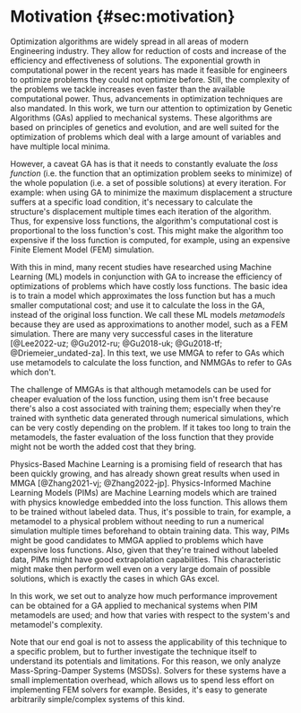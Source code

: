 # Motivation {#sec:motivation}

Optimization algorithms are widely spread in all areas of modern Engineering
industry. They allow for reduction of costs and increase of the efficiency and
effectiveness of solutions. The exponential growth in computational power in the
recent years has made it feasible for engineers to optimize problems they could
not optimize before. Still, the complexity of the problems we tackle increases
even faster than the available computational power. Thus, advancements in
optimization techniques are also mandated. In this work, we turn our attention
to optimization by Genetic Algorithms (GAs) applied to mechanical systems. These
algorithms are based on principles of genetics and evolution, and are well
suited for the optimization of problems which deal with a large amount of
variables and have multiple local minima.

However, a caveat GA has is that it needs to constantly evaluate the *loss
function* (i.e. the function that an optimization problem seeks to minimize) of
the whole population (i.e. a set of possible solutions) at every iteration. For
example: when using GA to minimize the maximum displacement a structure suffers
at a specific load condition, it's necessary to calculate the structure's
displacement multiple times each iteration of the algorithm. Thus, for expensive
loss functions, the algorithm's computational cost is proportional to the loss
function's cost. This might make the algorithm too expensive if the loss
function is computed, for example, using an expensive Finite Element Model (FEM)
simulation.

With this in mind, many recent studies have researched using Machine Learning
(ML) models in conjunction with GA to increase the efficiency of optimizations
of problems which have costly loss functions. The basic idea is to train a model
which approximates the loss function but has a much smaller computational cost;
and use it to calculate the loss in the GA, instead of the original loss
function. We call these ML models *metamodels* because they are used as
approximations to another model, such as a FEM simulation. There are many very
successful cases in the literature [@Lee2022-uz; @Gu2012-ru; @Gu2018-uk;
@Gu2018-tf; @Driemeier_undated-za]. In this text, we use MMGA to refer to GAs
which use metamodels to calculate the loss function, and NMMGAs to refer to GAs
which don't.

The challenge of MMGAs is that although metamodels can be used for cheaper
evaluation of the loss function, using them isn't free because there's also a
cost associated with training them; especially when they're trained with
synthetic data generated through numerical simulations, which can be very costly
depending on the problem. If it takes too long to train the metamodels, the
faster evaluation of the loss function that they provide might not be worth the
added cost that they bring.

Physics-Based Machine Learning is a promising field of research that has been
quickly growing, and has already shown great results when used in MMGA
[@Zhang2021-vj; @Zhang2022-jp]. Physics-Informed Machine Learning Models (PIMs)
are Machine Learning models which are trained with physics knowledge embedded
into the loss function. This allows them to be trained without labeled data.
Thus, it's possible to train, for example, a metamodel to a physical problem
without needing to run a numerical simulation multiple times beforehand to
obtain training data. This way, PIMs might be good candidates to MMGA applied to
problems which have expensive loss functions. Also, given that they're trained
without labeled data, PIMs might have good extrapolation capabilities. This
characteristic might make then perform well even on a very large domain of
possible solutions, which is exactly the cases in which GAs excel.

In this work, we set out to analyze how much performance improvement can be
obtained for a GA applied to mechanical systems when PIM metamodels are used;
and how that varies with respect to the system's and metamodel's complexity.

Note that our end goal is not to assess the applicability of this technique to a
specific problem, but to further investigate the technique itself to understand
its potentials and limitations. For this reason, we only analyze
Mass-Spring-Damper Systems (MSDSs). Solvers for these systems have a small
implementation overhead, which allows us to spend less effort on implementing
FEM solvers for example. Besides, it's easy to generate arbitrarily
simple/complex systems of this kind.
